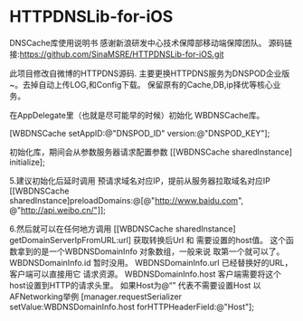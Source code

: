 # HTTPDNSLib-for-iOS
DNSCache库使用说明书
感谢新浪研发中心技术保障部移动端保障团队。
源码链接:https://github.com/SinaMSRE/HTTPDNSLib-for-iOS.git

此项目修改自微博的HTTPDNS源码.
主要更换HTTPDNS服务为DNSPOD企业版~。去掉自动上传LOG,和Config下载。
保留原有的Cache,DB,ip择优等核心业务。


在AppDelegate里（也就是尽可能早的时候）初始化 WBDNSCache库。

[WBDNSCache setAppID:@"DNSPOD_ID" version:@"DNSPOD_KEY"];

初始化库，期间会从参数服务器请求配置参数
[[WBDNSCache sharedInstance] initialize];

5.建议初始化后延时调用 预请求域名对应IP，提前从服务器拉取域名对应IP
[[WBDNSCache sharedInstance]preloadDomains:@[@"http://www.baidu.com", @"http://api.weibo.cn/"]];

6.然后就可以在任何地方调用
[[WBDNSCache sharedInstance] getDomainServerIpFromURL:url]
获取转换后Url 和 需要设置的host值。
这个函数拿到的是一个WBDNSDomainInfo 对象数组，一般来说 取第一个就可以了。
WBDNSDomainInfo.id 暂时没用。
WBDNSDomainInfo.url 已经替换好的URL， 客户端可以直接用它 请求资源。
WBDNSDomainInfo.host 客户端需要将这个host设置到HTTP的请求头里。 如果Host为@“” 代表不需要设置Host
以AFNetworking举例
[manager.requestSerializer setValue:WBDNSDomainInfo.host forHTTPHeaderField:@"Host"];
